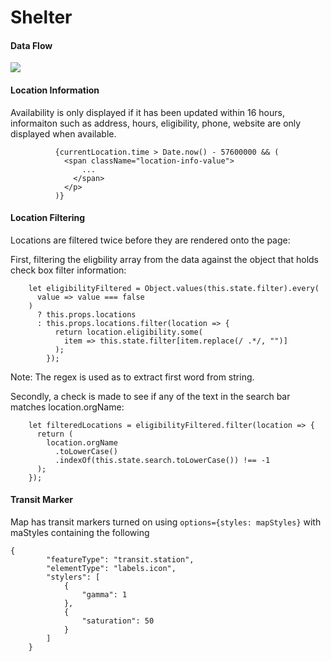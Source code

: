 Shelter
=======

#### Data Flow 

![](https://meta.shippingdocuments.ca/shelter.svg)


#### Location Information

Availability is only displayed if it has been updated within 16 hours, informaiton such as address, hours, eligibility, phone, website are only displayed when available. 

```
          {currentLocation.time > Date.now() - 57600000 && (
            <span className="location-info-value">
                ...
              </span>
            </p>
          )}
```



#### Location Filtering

Locations are filtered twice before they are rendered onto the page: 

First, filtering the eligbility array from the data against the object that holds check box filter information:

```
    let eligibilityFiltered = Object.values(this.state.filter).every(
      value => value === false
    )
      ? this.props.locations
      : this.props.locations.filter(location => {
          return location.eligibility.some(
            item => this.state.filter[item.replace(/ .*/, "")]
          );
        });
```
Note: The regex is used as to extract first word from string.

Secondly, a check is made to see if any of the text in the search bar matches location.orgName: 

```
    let filteredLocations = eligibilityFiltered.filter(location => {
      return (
        location.orgName
          .toLowerCase()
          .indexOf(this.state.search.toLowerCase()) !== -1
      );
    });
```


#### Transit Marker

Map has transit markers turned on using `options={styles: mapStyles}` with maStyles containing the following

```
{
        "featureType": "transit.station",
        "elementType": "labels.icon",
        "stylers": [
            {
                "gamma": 1
            },
            {
                "saturation": 50
            }
        ]
    }
```